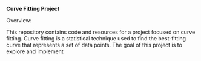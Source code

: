 **Curve Fitting Project**

Overview:


This repository contains code and resources for a project focused on curve fitting. 
Curve fitting is a statistical technique used to find the best-fitting curve that represents a set of data points. 
The goal of this project is to explore and implement

